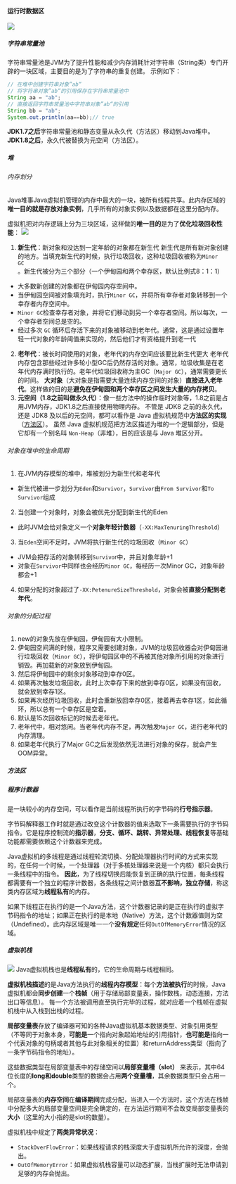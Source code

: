 #### 运行时数据区

![](../../img/Pasted%20image%2020240513123852.png)
##### 字符串常量池
字符串常量池是JVM为了提升性能和减少内存消耗针对字符串（String类）专门开辟的一块区域，主要目的是为了字符串的重复创建。
示例如下：
``` java
// 在堆中创建字符串对象”ab“
// 将字符串对象”ab“的引用保存在字符串常量池中
String aa = "ab";
// 直接返回字符串常量池中字符串对象”ab“的引用
String bb = "ab";
System.out.println(aa==bb);// true

```
**JDK1.7之后**字符串常量池和静态变量从永久代（方法区）移动到Java堆中。**JDK1.8之后**，永久代被替换为元空间（方法区）。

##### 堆
###### 内存划分
Java堆事Java虚拟机管理的内存中最大的一块，被所有线程共享。此内存区域的**唯一目的就是存放对象实例**，几乎所有的对象实例以及数据都在这里分配内存。

虚拟机把对内存逻辑上分为三块区域，这样做的**唯一目的**是为了**优化垃圾回收性能**：
![](../../img/Pasted%20image%2020240218171551.png)

1. **新生代**：新对象和没达到一定年龄的对象都在新生代
新生代是所有新对象创建的地方。当填充新生代的时候，执行垃圾回收，这种垃圾回收被称为`Minor GC`。新生代被分为三个部分（一个伊甸园和两个幸存区，默认比例式8：1：1）
- 大多数新创建的对象都在伊甸园内存空间中。
- 当伊甸园空间被对象填充时，执行`Minor GC`，并将所有幸存者对象转移到一个幸存者内存空间中。
- `Minor GC`检查幸存者对象，并将它们移动到另一个幸存者空间。所以每次，一个幸存者空间总是空的。
-  经过多次 `GC` 循环后存活下来的对象被移动到老年代。通常，这是通过设置年轻一代对象的年龄阈值来实现的，然后他们才有资格提升到老一代
2. **老年代**：被长时间使用的对象，老年代的内存空间应该要比新生代更大
老年代内存包含那些经过许多轮小型GC后仍然存活的对象。通常，垃圾收集是在老年代内存满时执行的。老年代垃圾回收称为主GC（`Major GC`），通常需要更长的时间。
**大对象**（大对象是指需要大量连续内存空间的对象）**直接进入老年代**。这样做的目的是**避免在伊甸园和两个幸存区之间发生大量的内存拷贝**。
3. **元空间（1.8之前叫做永久代）**：像一些方法中的操作临时对象等，1.8之前是占用JVM内存，JDK1.8之后直接使用物理内存。
不管是 JDK8 之前的永久代，还是 JDK8 及以后的元空间，都可以看作是 Java 虚拟机规范中**方法区的实现**（[方法区](内存区域.md#方法区)）。
虽然 Java 虚拟机规范把方法区描述为堆的一个逻辑部分，但是它却有一个别名叫 `Non-Heap`（非堆），目的应该是与 Java 堆区分开。

###### 对象在堆中的生命周期
1. 在JVM内存模型的堆中，堆被划分为新生代和老年代
- 新生代被进一步划分为`Eden`和`Survivor`，`Survivor`由`From Survivor`和`To Survivor`组成
2. 当创建一个对象时，对象会被优先分配到新生代的Eden
- 此时JVM会给对象定义一个**对象年轻计数器**（`-XX:MaxTenuringThreshold`）
3. 当`Eden`空间不足时，JVM将执行新生代的垃圾回收（`Minor GC`）
- JVM会把存活的对象转移到`Survivo`r中，并且对象年龄+1
- 对象在`Survivor`中同样也会经历`Minor GC`，每经历一次Minor GC，对象年龄都会+1
4. 如果分配的对象超过了`-XX:PetenureSizeThreshold`，对象会被**直接分配到老年代**。
###### 对象的分配过程
1. new的对象先放在伊甸园，伊甸园有大小限制。
2. 伊甸园空间满的时候，程序又需要创建对象，JVM的垃圾回收器会对伊甸园进行垃圾回收（`Minor GC`），将伊甸园区中的不再被其他对象所引用的对象进行销毁。再加载新的对象放到伊甸园。
3. 然后将伊甸园中的剩余对象移动到幸存0区。
4. 如果再次触发垃圾回收，此时上次幸存下来的放到幸存0区，如果没有回收，就会放到幸存1区。
5. 如果再次经历垃圾回收，此时会重新放回幸存0区，接着再去幸存1区，如此循环，所以总有一个幸存区是空着。
6. 默认是15次回收标记的时候去老年代。
7. 老年代中，相对悠闲。当老年代内存不足，再次触发`Major GC`，进行老年代的内存清理。
8. 如果老年代执行了Major GC之后发现依然无法进行对象的保存，就会产生OOM异常。

##### 方法区

##### 程序计数器
是一块较小的内存空间，可以看作是当前线程所执行的字节码的**行号指示器**。

字节码解释器工作时就是通过改变这个计数器的值来选取下一条需要执行的字节码指令。它是程序控制流的**指示器**，**分支、循环、跳转、异常处理、线程恢复**等基础功能都需要依赖这个计数器来完成。

Java虚拟机的多线程是通过线程轮流切换、分配处理器执行时间的方式来实现的，在任何一个时候，一个处理器（对于多核处理器来说是一个内核）都只会执行一条线程中的指令。
**因此**，为了线程切换后能恢复到正确的执行位置，每条线程都需要有一个独立的程序计数器，各条线程之间计数器**互不影响，独立存储**，称这类内存区域为**线程私有**的内存。

如果下线程正在执行的是一个Java方法，这个计数器记录的是正在执行的虚拟字节码指令的地址；如果正在执行的是本地（Native）方法，这个计数器值则为空（Undefined）。此内存区域是唯一一个**没有规定**任何`OutOfMemoryError`情况的区域。

##### 虚拟机栈
![](../../img/Pasted%20image%2020240513125118.png)
Java虚拟机栈也是**线程私有**的，它的生命周期与线程相同。

**虚拟机栈描述**的是Java方法执行的**线程内存模型**：每个**方法被执行**的时候，Java虚拟机都会**同步创建**一个**栈帧**（用于存储局部变量表，操作数栈，动态连接，方法出口等信息）。
每一个方法被调用直至执行完毕的过程，就对应着一个栈帧在虚拟机栈中从入栈到出栈的过程。

**局部变量表**存放了编译器可知的各种Java虚拟机基本数据类型、对象引用类型（不等同于对象本身，**可能是**一个指向对象起始地址的引用指针，**也可能是**指向一个代表对象的句柄或者其他与此对象相关的位置）和returnAddress类型（指向了一条字节码指令的地址）。

这些数据类型在局部变量表中的存储空间以**局部变量槽（slot）** 来表示，其中64位长度的**long和double**类型的数据会占用**两个变量槽**，其余数据类型只会占用一个。

局部变量表的**内存空间**在**编译期间**完成分配，当进入一个方法时，这个方法在栈帧中分配多大的局部变量空间是完全确定的，在方法运行期间不会改变局部变量表的**大小**（这里的大小指的是slot的数量）。

虚拟机栈中规定了**两类异常状况**：
- `StackOverFlowError`：如果线程请求的栈深度大于虚拟机所允许的深度，会抛出。
- `OutOfMemoryError`：如果虚拟机栈容量可以动态扩展，当栈扩展时无法申请到足够的内存会抛出。
